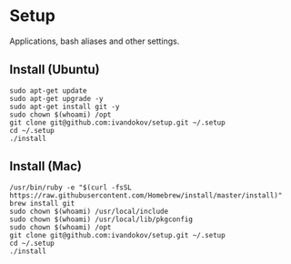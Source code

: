 # Setup

Applications, bash aliases and other settings.

## Install (Ubuntu)

```
sudo apt-get update
sudo apt-get upgrade -y
sudo apt-get install git -y
sudo chown $(whoami) /opt
git clone git@github.com:ivandokov/setup.git ~/.setup
cd ~/.setup
./install
```

## Install (Mac)

```
/usr/bin/ruby -e "$(curl -fsSL https://raw.githubusercontent.com/Homebrew/install/master/install)"
brew install git
sudo chown $(whoami) /usr/local/include
sudo chown $(whoami) /usr/local/lib/pkgconfig
sudo chown $(whoami) /opt
git clone git@github.com:ivandokov/setup.git ~/.setup
cd ~/.setup
./install
```
